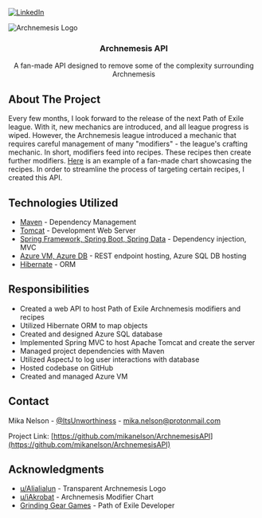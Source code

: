[![LinkedIn][linkedin-shield]][linkedin-url]

<!-- PROJECT LOGO AND INFO -->
![Archnemesis Logo](https://i.redd.it/b5bhncq7f8d81.png)
<br />
<div align="center">
<h3 align="center">Archnemesis API</h3>

  <p align="center">
    A fan-made API designed to remove some of the complexity surrounding Archnemesis
  </p>
</div>

<!-- ABOUT THE PROJECT -->
## About The Project
Every few months, I look forward to the release of the next Path of Exile league. With it, new mechanics are introduced,
and all league progress is wiped. However, the Archnemesis league introduced a mechanic that requires careful
management of many "modifiers" - the league's crafting mechanic. In short, modifiers feed into recipes. These recipes
then create further modifiers. [Here](https://i.redd.it/42t8vavix7g81.png) is an example of a fan-made chart 
showcasing the recipes. In order to streamline the process of targeting certain recipes, I created this API.

## Technologies Utilized

* [Maven](https://maven.apache.org/) - Dependency Management
* [Tomcat](https://tomcat.apache.org/) - Development Web Server
* [Spring Framework, Spring Boot, Spring Data](https://spring.io/projects/) - Dependency injection, MVC
* [Azure VM, Azure DB](https://azure.microsoft.com/) - REST endpoint hosting, Azure SQL DB hosting
* [Hibernate](https://hibernate.org/orm/) - ORM

## Responsibilities
* Created a web API to host Path of Exile Archnemesis modifiers and recipes
* Utilized Hibernate ORM to map objects
* Created and designed Azure SQL database
* Implemented Spring MVC to host Apache Tomcat and create the server
* Managed project dependencies with Maven
* Utilized AspectJ to log user interactions with database
* Hosted codebase on GitHub
* Created and managed Azure VM

<!-- CONTACT -->
## Contact

Mika Nelson - [@ItsUnworthiness](https://twitter.com/ItsUnworthiness) - mika.nelson@protonmail.com

Project Link: [https://github.com/mikanelson/ArchnemesisAPI](https://github.com/mikanelson/ArchnemesisAPI)

<!-- ACKNOWLEDGMENTS -->
## Acknowledgments

* [u/Alialialun](https://www.reddit.com/user/Alialialun/) - Transparent Archnemesis Logo
* [u/iAkrobat](https://www.reddit.com/user/iAkrobat/) - Archnemesis Modifier Chart
* [Grinding Gear Games](https://grindinggear.com/) - Path of Exile Developer

<!-- MARKDOWN LINKS & IMAGES -->
[linkedin-shield]: https://img.shields.io/badge/-LinkedIn-black.svg?style=for-the-badge&logo=linkedin&colorB=555
[linkedin-url]: https://www.linkedin.com/in/mika-nelson-623801154/
